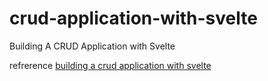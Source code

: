 # crud-application-with-svelte
 Building A CRUD Application with Svelte

refrerence
[building a crud application with svelte](https://codesource.io/building-a-crud-application-with-svelte/)